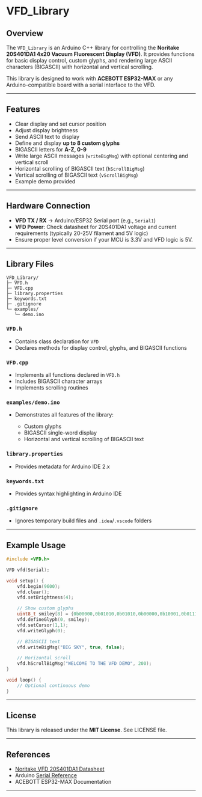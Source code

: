 # VFD\_Library

## Overview

The `VFD_Library` is an Arduino C++ library for controlling the **Noritake 20S401DA1 4x20 Vacuum Fluorescent Display (VFD)**. It provides functions for basic display control, custom glyphs, and rendering large ASCII characters (BIGASCII) with horizontal and vertical scrolling.

This library is designed to work with **ACEBOTT ESP32-MAX** or any Arduino-compatible board with a serial interface to the VFD.

---

## Features

* Clear display and set cursor position
* Adjust display brightness
* Send ASCII text to display
* Define and display **up to 8 custom glyphs**
* BIGASCII letters for **A-Z, 0-9**
* Write large ASCII messages (`writeBigMsg`) with optional centering and vertical scroll
* Horizontal scrolling of BIGASCII text (`hScrollBigMsg`)
* Vertical scrolling of BIGASCII text (`vScrollBigMsg`)
* Example demo provided

---

## Hardware Connection

* **VFD TX / RX** → Arduino/ESP32 Serial port (e.g., `Serial1`)
* **VFD Power**: Check datasheet for 20S401DA1 voltage and current requirements (typically 20-25V filament and 5V logic)
* Ensure proper level conversion if your MCU is 3.3V and VFD logic is 5V.

---

## Library Files

```
VFD_Library/
├─ VFD.h
├─ VFD.cpp
├─ library.properties
├─ keywords.txt
├─ .gitignore
└─ examples/
   └─ demo.ino
```

### `VFD.h`

* Contains class declaration for `VFD`
* Declares methods for display control, glyphs, and BIGASCII functions

### `VFD.cpp`

* Implements all functions declared in `VFD.h`
* Includes BIGASCII character arrays
* Implements scrolling routines

### `examples/demo.ino`

* Demonstrates all features of the library:

  * Custom glyphs
  * BIGASCII single-word display
  * Horizontal and vertical scrolling of BIGASCII text

### `library.properties`

* Provides metadata for Arduino IDE 2.x

### `keywords.txt`

* Provides syntax highlighting in Arduino IDE

### `.gitignore`

* Ignores temporary build files and `.idea`/`.vscode` folders

---

## Example Usage

```cpp
#include <VFD.h>

VFD vfd(Serial);

void setup() {
    vfd.begin(9600);
    vfd.clear();
    vfd.setBrightness(4);

    // Show custom glyphs
    uint8_t smiley[8] = {0b00000,0b01010,0b01010,0b00000,0b10001,0b01110,0b00000,0b00000};
    vfd.defineGlyph(0, smiley);
    vfd.setCursor(1,1);
    vfd.writeGlyph(0);

    // BIGASCII text
    vfd.writeBigMsg("BIG SKY", true, false);

    // Horizontal scroll
    vfd.hScrollBigMsg("WELCOME TO THE VFD DEMO", 200);
}

void loop() {
    // Optional continuous demo
}
```

---

## License

This library is released under the **MIT License**. See LICENSE file.

---

## References

* [Noritake VFD 20S401DA1 Datasheet](https://www.noritake-itron.com/products/vfd)
* Arduino [Serial Reference](https://www.arduino.cc/reference/en/language/functions/communication/serial/)
* ACEBOTT ESP32-MAX Documentation

---


